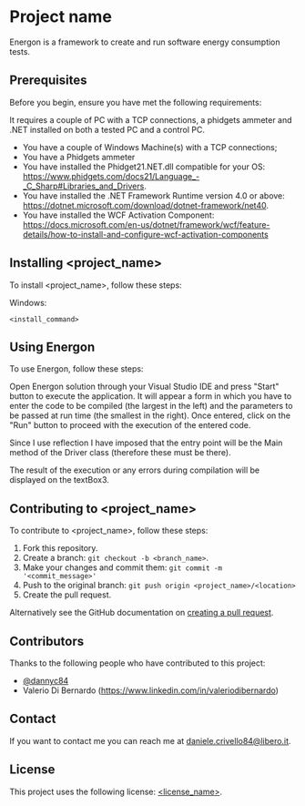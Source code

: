 # Project name

Energon is a framework to create and run software energy consumption tests. 

## Prerequisites

Before you begin, ensure you have met the following requirements:

It requires a couple of PC with a TCP connections, a phidgets ammeter and .NET installed on both a tested PC and a control PC.
* You have a couple of Windows Machine(s) with a TCP connections;
* You have a Phidgets ammeter
* You have installed the Phidget21.NET.dll compatible for your OS: https://www.phidgets.com/docs21/Language_-_C_Sharp#Libraries_and_Drivers.
* You have installed the .NET Framework Runtime version 4.0 or above: https://dotnet.microsoft.com/download/dotnet-framework/net40.
* You have installed the WCF Activation Component: https://docs.microsoft.com/en-us/dotnet/framework/wcf/feature-details/how-to-install-and-configure-wcf-activation-components

## Installing <project_name>

To install <project_name>, follow these steps:

Windows:
```
<install_command>
```
## Using Energon

To use Energon, follow these steps:

Open Energon solution through your Visual Studio IDE and press "Start" button to execute the application.
It will appear a form in which you have to enter the code to be compiled (the largest in the left) and the parameters to be passed at run time (the smallest in the right). Once entered, click on the "Run" button to proceed with the execution of the entered code.

Since I use reflection I have imposed that the entry point will be the Main method of the Driver class (therefore these must be there).

The result of the execution or any errors during compilation will be displayed on the textBox3.

## Contributing to <project_name>
To contribute to <project_name>, follow these steps:

1. Fork this repository.
2. Create a branch: `git checkout -b <branch_name>`.
3. Make your changes and commit them: `git commit -m '<commit_message>'`
4. Push to the original branch: `git push origin <project_name>/<location>`
5. Create the pull request.

Alternatively see the GitHub documentation on [creating a pull request](https://help.github.com/en/github/collaborating-with-issues-and-pull-requests/creating-a-pull-request).

## Contributors

Thanks to the following people who have contributed to this project:

* [@dannyc84](https://github.com/dannyc84)
* Valerio Di Bernardo (https://www.linkedin.com/in/valeriodibernardo)

## Contact

If you want to contact me you can reach me at daniele.crivello84@libero.it.

## License

This project uses the following license: [<license_name>](<link>).